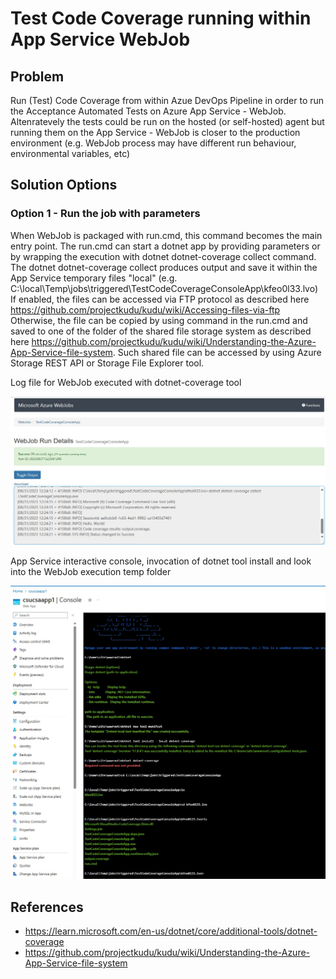 # Test Code Coverage running within App Service WebJob

## Problem

Run (Test) Code Coverage from within Azue DevOps Pipeline in order to run the Acceptance Automated Tests on Azure App Service - WebJob.
Altenratevely the tests could be run on the hosted (or self-hosted) agent but running them on the App Service - WebJob is closer to the production environment (e.g. WebJob process may have different run behaviour, environmental variables, etc) 

## Solution Options

### Option 1 - Run the job with parameters

When WebJob is packaged with run.cmd, this command becomes the main entry point. The run.cmd can start a dotnet app by providing parameters or by wrapping the execution with dotnet dotnet-coverage collect command.
The dotnet dotnet-coverage collect produces output and save it within the App Service temporary files "local" (e.g. C:\local\Temp\jobs\triggered\TestCodeCoverageConsoleApp\kfeo0l33.lvo)
If enabled, the files can be accessed via FTP protocol as described here https://github.com/projectkudu/kudu/wiki/Accessing-files-via-ftp
Otherwise, the file can be copied by using command in the run.cmd and saved to one of the folder of the shared file storage system as described here https://github.com/projectkudu/kudu/wiki/Understanding-the-Azure-App-Service-file-system. Such shared file can be accessed by using Azure Storage REST API or Storage File Explorer tool.

Log file for WebJob executed with dotnet-coverage tool

![Alt text](Resources/image02.jpg)

App Service interactive console,  invocation of dotnet tool install and look into the WebJob execution temp folder 

![Alt text](Resources/image01.jpg)


## References

- https://learn.microsoft.com/en-us/dotnet/core/additional-tools/dotnet-coverage
- https://github.com/projectkudu/kudu/wiki/Understanding-the-Azure-App-Service-file-system